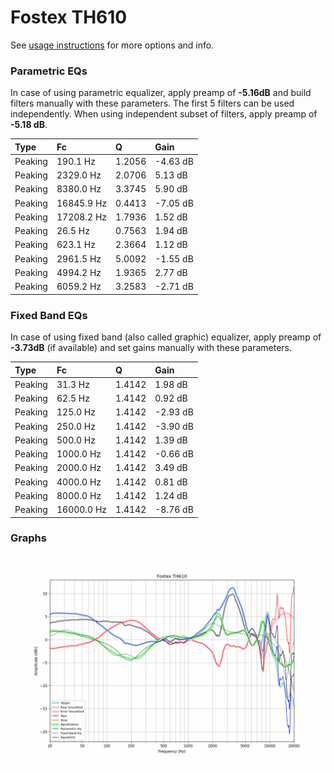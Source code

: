 # Fostex TH610
See [usage instructions](https://github.com/jaakkopasanen/AutoEq#usage) for more options and info.

### Parametric EQs
In case of using parametric equalizer, apply preamp of **-5.16dB** and build filters manually
with these parameters. The first 5 filters can be used independently.
When using independent subset of filters, apply preamp of **-5.18 dB**.

| Type    | Fc         |      Q | Gain     |
|:--------|:-----------|:-------|:---------|
| Peaking | 190.1 Hz   | 1.2056 | -4.63 dB |
| Peaking | 2329.0 Hz  | 2.0706 | 5.13 dB  |
| Peaking | 8380.0 Hz  | 3.3745 | 5.90 dB  |
| Peaking | 16845.9 Hz | 0.4413 | -7.05 dB |
| Peaking | 17208.2 Hz | 1.7936 | 1.52 dB  |
| Peaking | 26.5 Hz    | 0.7563 | 1.94 dB  |
| Peaking | 623.1 Hz   | 2.3664 | 1.12 dB  |
| Peaking | 2961.5 Hz  | 5.0092 | -1.55 dB |
| Peaking | 4994.2 Hz  | 1.9365 | 2.77 dB  |
| Peaking | 6059.2 Hz  | 3.2583 | -2.71 dB |

### Fixed Band EQs
In case of using fixed band (also called graphic) equalizer, apply preamp of **-3.73dB**
(if available) and set gains manually with these parameters.

| Type    | Fc         |      Q | Gain     |
|:--------|:-----------|:-------|:---------|
| Peaking | 31.3 Hz    | 1.4142 | 1.98 dB  |
| Peaking | 62.5 Hz    | 1.4142 | 0.92 dB  |
| Peaking | 125.0 Hz   | 1.4142 | -2.93 dB |
| Peaking | 250.0 Hz   | 1.4142 | -3.90 dB |
| Peaking | 500.0 Hz   | 1.4142 | 1.39 dB  |
| Peaking | 1000.0 Hz  | 1.4142 | -0.66 dB |
| Peaking | 2000.0 Hz  | 1.4142 | 3.49 dB  |
| Peaking | 4000.0 Hz  | 1.4142 | 0.81 dB  |
| Peaking | 8000.0 Hz  | 1.4142 | 1.24 dB  |
| Peaking | 16000.0 Hz | 1.4142 | -8.76 dB |

### Graphs
![](./Fostex%20TH610.png)